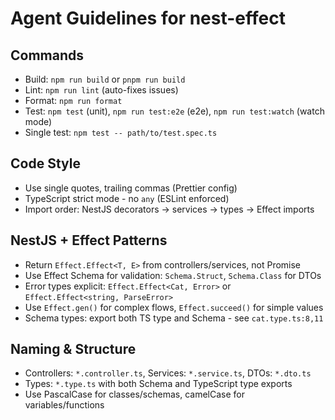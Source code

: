 # Agent Guidelines for nest-effect

## Commands

- Build: `npm run build` or `pnpm run build`
- Lint: `npm run lint` (auto-fixes issues)
- Format: `npm run format`
- Test: `npm test` (unit), `npm run test:e2e` (e2e), `npm run test:watch` (watch mode)
- Single test: `npm test -- path/to/test.spec.ts`

## Code Style

- Use single quotes, trailing commas (Prettier config)
- TypeScript strict mode - no `any` (ESLint enforced)
- Import order: NestJS decorators → services → types → Effect imports

## NestJS + Effect Patterns

- Return `Effect.Effect<T, E>` from controllers/services, not Promise
- Use Effect Schema for validation: `Schema.Struct`, `Schema.Class` for DTOs
- Error types explicit: `Effect.Effect<Cat, Error>` or `Effect.Effect<string, ParseError>`
- Use `Effect.gen()` for complex flows, `Effect.succeed()` for simple values
- Schema types: export both TS type and Schema - see `cat.type.ts:8,11`

## Naming & Structure

- Controllers: `*.controller.ts`, Services: `*.service.ts`, DTOs: `*.dto.ts`
- Types: `*.type.ts` with both Schema and TypeScript type exports
- Use PascalCase for classes/schemas, camelCase for variables/functions
